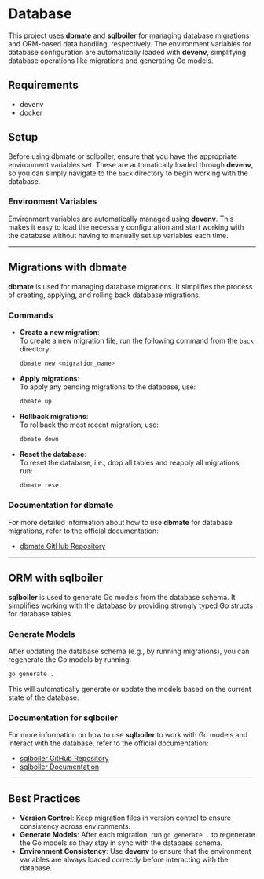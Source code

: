 # Database

This project uses **dbmate** and **sqlboiler** for managing database migrations and ORM-based data handling, respectively. The environment variables for database configuration are automatically loaded with **devenv**, simplifying database operations like migrations and generating Go models.

## Requirements

- devenv
- docker

## Setup

Before using dbmate or sqlboiler, ensure that you have the appropriate environment variables set. These are automatically loaded through **devenv**, so you can simply navigate to the `back` directory to begin working with the database.

### Environment Variables

Environment variables are automatically managed using **devenv**. This makes it easy to load the necessary configuration and start working with the database without having to manually set up variables each time.

---

## Migrations with dbmate

**dbmate** is used for managing database migrations. It simplifies the process of creating, applying, and rolling back database migrations.

### Commands

- **Create a new migration**:  
  To create a new migration file, run the following command from the `back` directory:

  ```bash
  dbmate new <migration_name>
  ```

- **Apply migrations**:  
  To apply any pending migrations to the database, use:

  ```bash
  dbmate up
  ```

- **Rollback migrations**:  
  To rollback the most recent migration, use:

  ```bash
  dbmate down
  ```

- **Reset the database**:  
  To reset the database, i.e., drop all tables and reapply all migrations, run:

  ```bash
  dbmate reset
  ```

### Documentation for dbmate

For more detailed information about how to use **dbmate** for database migrations, refer to the official documentation:

- [dbmate GitHub Repository](https://github.com/amacneil/dbmate)

---

## ORM with sqlboiler

**sqlboiler** is used to generate Go models from the database schema. It simplifies working with the database by providing strongly typed Go structs for database tables.

### Generate Models

After updating the database schema (e.g., by running migrations), you can regenerate the Go models by running:

```bash
go generate .
```

This will automatically generate or update the models based on the current state of the database.

### Documentation for sqlboiler

For more information on how to use **sqlboiler** to work with Go models and interact with the database, refer to the official documentation:

- [sqlboiler GitHub Repository](https://github.com/volatiletech/sqlboiler)
- [sqlboiler Documentation](https://github.com/volatiletech/sqlboiler#readme)

---

## Best Practices

- **Version Control**: Keep migration files in version control to ensure consistency across environments.
- **Generate Models**: After each migration, run `go generate .` to regenerate the Go models so they stay in sync with the database schema.
- **Environment Consistency**: Use **devenv** to ensure that the environment variables are always loaded correctly before interacting with the database.
